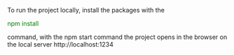 To run the project locally, install the packages with the <p style="color: green;">npm install</p>
 command,
with the npm start command the project opens in the browser on the local server http://localhost:1234
